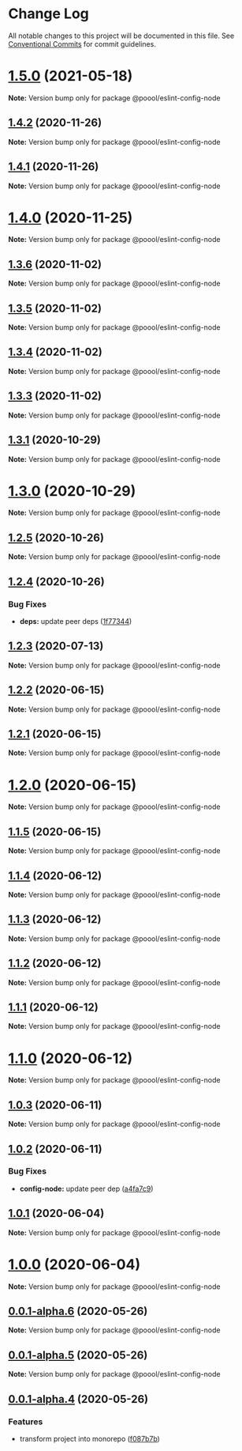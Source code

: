# Change Log

All notable changes to this project will be documented in this file.
See [Conventional Commits](https://conventionalcommits.org) for commit guidelines.

# [1.5.0](https://github.com/p3ol/eslint-config/compare/v1.4.2...v1.5.0) (2021-05-18)

**Note:** Version bump only for package @poool/eslint-config-node





## [1.4.2](https://github.com/p3ol/eslint-config/compare/v1.4.1...v1.4.2) (2020-11-26)

**Note:** Version bump only for package @poool/eslint-config-node





## [1.4.1](https://github.com/p3ol/eslint-config/compare/v1.4.0...v1.4.1) (2020-11-26)

**Note:** Version bump only for package @poool/eslint-config-node





# [1.4.0](https://github.com/p3ol/eslint-config/compare/v1.3.6...v1.4.0) (2020-11-25)

**Note:** Version bump only for package @poool/eslint-config-node





## [1.3.6](https://github.com/p3ol/eslint-config/compare/v1.3.5...v1.3.6) (2020-11-02)

**Note:** Version bump only for package @poool/eslint-config-node





## [1.3.5](https://github.com/p3ol/eslint-config/compare/v1.3.4...v1.3.5) (2020-11-02)

**Note:** Version bump only for package @poool/eslint-config-node





## [1.3.4](https://github.com/p3ol/eslint-config/compare/v1.3.3...v1.3.4) (2020-11-02)

**Note:** Version bump only for package @poool/eslint-config-node





## [1.3.3](https://github.com/p3ol/eslint-config/compare/v1.3.2...v1.3.3) (2020-11-02)

**Note:** Version bump only for package @poool/eslint-config-node





## [1.3.1](https://github.com/p3ol/eslint-config/compare/v1.3.0...v1.3.1) (2020-10-29)

**Note:** Version bump only for package @poool/eslint-config-node





# [1.3.0](https://github.com/p3ol/eslint-config/compare/v1.2.5...v1.3.0) (2020-10-29)

**Note:** Version bump only for package @poool/eslint-config-node





## [1.2.5](https://github.com/p3ol/eslint-config/compare/v1.2.4...v1.2.5) (2020-10-26)

**Note:** Version bump only for package @poool/eslint-config-node





## [1.2.4](https://github.com/p3ol/eslint-config/compare/v1.2.3...v1.2.4) (2020-10-26)


### Bug Fixes

* **deps:** update peer deps ([1f77344](https://github.com/p3ol/eslint-config/commit/1f7734430978afc9b7391d3d2b07ca82596bc1b0))





## [1.2.3](https://github.com/p3ol/eslint-config/compare/v1.2.2...v1.2.3) (2020-07-13)

**Note:** Version bump only for package @poool/eslint-config-node





## [1.2.2](https://github.com/p3ol/eslint-config/compare/v1.2.1...v1.2.2) (2020-06-15)

**Note:** Version bump only for package @poool/eslint-config-node





## [1.2.1](https://github.com/p3ol/eslint-config/compare/v1.2.0...v1.2.1) (2020-06-15)

**Note:** Version bump only for package @poool/eslint-config-node





# [1.2.0](https://github.com/p3ol/eslint-config/compare/v1.1.5...v1.2.0) (2020-06-15)

**Note:** Version bump only for package @poool/eslint-config-node





## [1.1.5](https://github.com/p3ol/eslint-config/compare/v1.1.4...v1.1.5) (2020-06-15)

**Note:** Version bump only for package @poool/eslint-config-node





## [1.1.4](https://github.com/p3ol/eslint-config/compare/v1.1.3...v1.1.4) (2020-06-12)

**Note:** Version bump only for package @poool/eslint-config-node





## [1.1.3](https://github.com/p3ol/eslint-config/compare/v1.1.2...v1.1.3) (2020-06-12)

**Note:** Version bump only for package @poool/eslint-config-node





## [1.1.2](https://github.com/p3ol/eslint-config/compare/v1.1.1...v1.1.2) (2020-06-12)

**Note:** Version bump only for package @poool/eslint-config-node





## [1.1.1](https://github.com/p3ol/eslint-config/compare/v1.1.0...v1.1.1) (2020-06-12)

**Note:** Version bump only for package @poool/eslint-config-node





# [1.1.0](https://github.com/p3ol/eslint-config/compare/v1.0.3...v1.1.0) (2020-06-12)

**Note:** Version bump only for package @poool/eslint-config-node





## [1.0.3](https://github.com/p3ol/eslint-config/compare/v1.0.2...v1.0.3) (2020-06-11)

**Note:** Version bump only for package @poool/eslint-config-node





## [1.0.2](https://github.com/p3ol/eslint-config/compare/v1.0.1...v1.0.2) (2020-06-11)


### Bug Fixes

* **config-node:** update peer dep ([a4fa7c9](https://github.com/p3ol/eslint-config/commit/a4fa7c93d4ff731edb96cdeffab2972b9475eebe))





## [1.0.1](https://github.com/p3ol/eslint-config/compare/v1.0.0...v1.0.1) (2020-06-04)

**Note:** Version bump only for package @poool/eslint-config-node





# [1.0.0](https://github.com/p3ol/eslint-config/compare/v0.0.1-alpha.6...v1.0.0) (2020-06-04)

**Note:** Version bump only for package @poool/eslint-config-node





## [0.0.1-alpha.6](https://github.com/p3ol/eslint-config/compare/v0.0.1-alpha.5...v0.0.1-alpha.6) (2020-05-26)

**Note:** Version bump only for package @poool/eslint-config-node





## [0.0.1-alpha.5](https://github.com/p3ol/eslint-config/compare/v0.0.1-alpha.4...v0.0.1-alpha.5) (2020-05-26)

**Note:** Version bump only for package @poool/eslint-config-node





## [0.0.1-alpha.4](https://github.com/p3ol/eslint-config/compare/v0.0.1-alpha.3...v0.0.1-alpha.4) (2020-05-26)


### Features

* transform project into monorepo ([f087b7b](https://github.com/p3ol/eslint-config/commit/f087b7b08378559f1b5a46e493ff81039cab6589))
